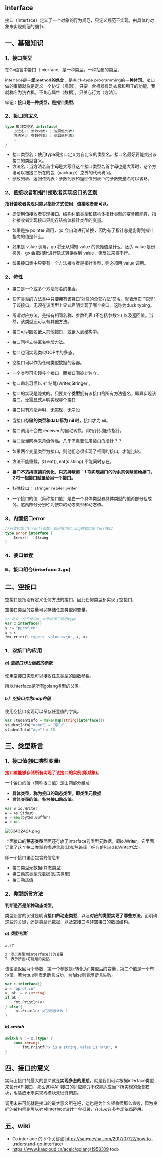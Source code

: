 ## interface
接口（interface）定义了一个对象的行为规范，只定义规范不实现，由具体的对象来实现规范的细节。

## 一、基础知识
### 1、接口类型
在Go语言中接口（interface）是一种类型，一种抽象的类型。

interface是**一组method的集合**，是duck-type programming的**一种体现**。接口做的事情就像是定义一个协议（规则），只要一台机器有洗衣服和甩干的功能，我就称它为洗衣机。不关心属性（数据），只关心行为（方法）。

牢记：**接口是一种类型，是指针类型。**

### 2、接口的定义

```go
type 接口类型名 interface{
    方法名1( 参数列表1 ) 返回值列表1
    方法名2( 参数列表2 ) 返回值列表2
    …
} 
```
* 接口类型名：使用type将接口定义为自定义的类型名。接口名最好要能突出该接口的类型含义。
* 方法名：当方法名首字母是大写且这个接口类型名首字母也是大写时，这个方法可以被接口所在的包（package）之外的代码访问。
* 参数列表、返回值列表：参数列表和返回值列表中的参数变量名可以省略。

### 2、值接收者和指针接收者实现接口的区别
**指针接收者实现只能以指针方式使用，值接收者都可以。**

* 即使用值接收者实现接口，结构体值类型和结构体指针类型的变量都能存，指针接收者实现接口只能存结构体指针类型的变量。
  
* 如果是按 pointer 调用，go 会自动进行转换，因为有了指针总是能得到指针指向的值是什么。

* 如果是 value 调用，go 将无从得知 value 的原始值是什么，因为 value 是份拷贝。go 会把指针进行隐式转换得到 value，但反过来则不行。

* 如果接口集中只要有一个方法接收者是指针类型，则必须用 value 调用。

### 2、特性
* 接口是一个或多个方法签名的集合。
* 任何类型的方法集中只要拥有该接口'对应的全部方法'签名。就表示它 "实现" 了该接口，无须在该类型上显式声明实现了哪个接口。这称为duck typing。

* 所谓对应方法，是指有相同名称、参数列表 (不包括参数名) 以及返回值。当然，该类型还可以有其他方法。
* 接口可以匿名嵌入其他接口，或嵌入到结构中。
* 接口同样支持匿名字段方法。
* 接口也可实现类似OOP中的多态。
* 空接口可以作为任何类型数据的容器。
* 一个类型可实现多个接口。而接口间彼此独立。
* 接口命名习惯以 er 结尾(Writer,Stringer)。
* 接口的实现是隐式的。只要某个**类型**拥有该接口的所有方法签名，即算实现该接口，无需显式声明实现哪个接口
* 接口只有方法声明，无实现，无字段
* 当接口**存储的类型和data都为 nil** 时，接口才为 nil。
* 接口调用不会做 receiver 的自动转换，即指针只能传指针。
* 接口变量同样采用值传递，几乎不需要使用接口的指针？？
* 如果两个变量类型为接口，则他们必须实现了相同的接口，才能比较。
* 方法不能重载，如 eat(), eat(s string) 不能同时存在。

* **接口不支持直接实例化，只支持赋值：1 将实现接口的对象实例赋值给接口。 2 将一根接口赋值给另一个接口。**

* 特殊接口： stringer  reader   writer
  
* 一个接口的值（简称接口值）是由一个具体类型和具体类型的值两部分组成的。这两部分分别称为接口的动态类型和动态值。

### 3、内置接口error
```go
//只要实现了Error()函数，返回值为String的都实现了err接口
type error interface { 
    Error()   String
}
```

### 4、接口嵌套
### 5、接口组合(interface 3.go)

## 二、空接口
空接口是指没有定义任何方法的接口。因此任何类型都实现了空接口。

空接口类型的变量可以存储任意类型的变量。
```go
// 定义一个空接口x，注意这里不是用type 
var x interface{}
s := "pprof.cn"
x = s
fmt.Printf("type:%T value:%v\n", x, x)
```
### 1、空接口的应用
##### a) 空接口作为函数的参数
使用空接口实现可以接收任意类型的函数参数。

所以interface是所有golang类型的父类。

##### b）空接口作为map的值
使用空接口实现可以保存任意值的字典。
```go
var studentInfo = make(map[string]interface{})
studentInfo["name"] = "李白"
studentInfo["age"] = 18
```

## 三、类型断言
### 1、接口值(接口类型变量)

**<font color="red">接口值能够存储所有实现了该接口的实例(即对象)</font>**。

一个接口的值（简称接口值）是由两部分组成:
* **具体类型，称为接口的动态类型。即类型元数据**
* **具体类型的值，称为接口动态值。**

```go
var w io.Writer
w = os.Stdout
w = new(bytes.Buffer)
w = nil
```

![33432424.png](https://pic.imgdb.cn/item/623587c05baa1a80abf19674.png)

上面接口的**静态类型**里面还存放了interface的类型元数据，即io.Writer，它里面记录了这个接口类型的描述信息(比如包路径，拥有的Read和Write方法)。

即一个接口里面包含的信息有
* 接口类型元数据(静态类型)
* 接口动态类型元数据(动态类型)
* 接口动态值

### 2、类型断言方法
**判断是否是某种动态类型。**

类型断言的关键是明确**接口的动态类型**，以及**对应的类型实现了哪些方法**。而明确这些的关键，还是类型元数据，以及空接口与非空接口的数据结构。

##### a) 类型判断
```go
x.(T)

x：表示类型为interface{}的变量
T：表示断言x可能是的类型。
```

该语法返回两个参数，第一个参数是x转化为T类型后的变量，第二个值是一个布尔值，若为true则表示断言成功，为false则表示断言失败。
```go
var x interface{}
x = "pprof.cn"
v, ok := x.(string)
if ok {
    fmt.Println(v)
} else {
    fmt.Println("类型断言失败")
}
```

##### b) switch
```go
switch v := x.(type) {
    case string:
        fmt.Printf("x is a string，value is %v\n", v)
}
```

## 四、接口的意义
实际上接口的最大的意义就是**实现多态的思想**，就是我们可以根据interface类型来设计API接口，那么这种API接口的适应能力不仅能适应当下所实现的全部模块，也适应未来实现的模块来进行调用。

调用未来可能就是接口的最大意义所在吧，这也是为什么架构师那么值钱，因为良好的架构师是可以针对interface设计一套框架，在未来许多年却依然适用。

## 五、wiki 
* Go interface 的 5 个关键点
https://sanyuesha.com/2017/07/22/how-to-understand-go-interface/
* https://www.kancloud.cn/aceld/golang/1958309 todo

